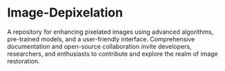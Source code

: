 # Image-Depixelation
A repository for enhancing pixelated images using advanced algorithms, pre-trained models, and a user-friendly interface. Comprehensive documentation and open-source collaboration invite developers, researchers, and enthusiasts to contribute and explore the realm of image restoration.
